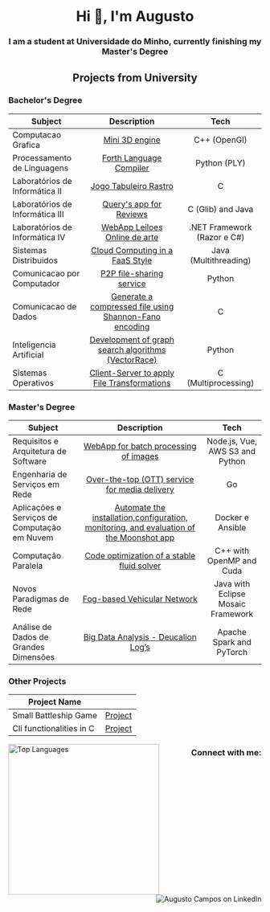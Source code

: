 <h1 align="center">Hi 👋, I'm Augusto</h1>
<h3 align="center">I am a student at Universidade do Minho, currently finishing my Master's Degree </h3>



<h2 align="center">Projects from University</h2>

<div align="center">

<h3 align="left">Bachelor's Degree</h3>


| Subject                         |                                                 Description                                                  |            Tech             |
| ------------------------------- | :----------------------------------------------------------------------------------------------------------: | :-------------------------: |
| Computacao Grafica              |                            [Mini 3D engine](https://github.com/Gustominox/CG2324)                            |        C++ (OpenGl)         |
| Processamento de Linguagens     |                   [Forth Language Compiler](https://github.com/Gustominox/Forth-Compiler)                    |        Python (PLY)         |
| Laboratórios de Informática II  |                     [Jogo Tabuleiro Rastro](https://github.com/Gustominox/jogTabRastro)                      |              C              |
| Laboratórios de Informática III |                     [Query's app for Reviews](https://github.com/Gustominox/ProjetoLi3)                      |      C (Glib) and Java      |
| Laboratórios de Informática IV  |                  [WebApp Leiloes Online de arte](https://github.com/Gustominox/Entrega-LI4)                  | .NET Framework (Razor e C#) |
| Sistemas Distribuidos           |                   [Cloud Computing in a FaaS Style](https://github.com/Gustominox/SD-2324)                   |    Java (Multithreading)    |
| Comunicacao por Computador      |                      [P2P file-sharing service](https://github.com/Gustominox/CC-2324)                       |           Python            |
| Comunicacao de Dados            |  [Generate a compressed file using Shannon-Fano encoding ](https://github.com/Gustominox/comprShannon-Fano)  |              C              |
| Inteligencia Artificial         | [Development of graph search algorithms (VectorRace)](https://github.com/Gustominox/Intelegencia_artificial) |           Python            |
| Sistemas Operativos             |              [Client-Server to apply File Transformations](https://github.com/Gustominox/SO_2)               |     C (Multiprocessing)     |


<h3 align="left">Master's Degree</h3>

| Subject                                      |                                                           Description                                                            |                Tech                |
| -------------------------------------------- | :------------------------------------------------------------------------------------------------------------------------------: | :--------------------------------: |
| Requisitos e Arquitetura de Software         |                            [WebApp for batch processing of images](https://github.com/ajoaoalves/RAS)                            |  Node.js, Vue, AWS S3 and Python   |
| Engenharia de Serviços em Rede               |                      [Over-the-top (OTT) service for media delivery](https://github.com/pinheiro2/ESR2425)                       |                 Go                 |
| Aplicações e Serviços de Computação em Nuvem | [Automate the installation,configuration, monitoring, and evaluation of the Moonshot app](https://github.com/ASCN-UM/GrupoTP-13) |          Docker e Ansible          |
| Computação Paralela                          |                     [Code optimization of a stable fluid solver](https://github.com/pinheiro2/cpar_3dfluid)                      |      C++ with OpenMP and Cuda      |
| Novos Paradigmas de Rede                     |                               [Fog-based Vehicular Network](https://github.com/Gustominox/FOVNET)                                | Java with Eclipse Mosaic Framework |
| Análise de Dados de Grandes Dimensões        |                      [Big Data Analysis - Deucalion Log’s](https://github.com/Gustominox/hpc-job-predictor)                      |      Apache Spark and PyTorch      |

</div>

<h3 align="left">Other Projects</h3>


<div align="center">

| Project Name             |                                                        |
| ------------------------ | :----------------------------------------------------: |
| Small Battleship Game    | [Project](https://github.com/Gustominox/batalha_naval) |
| Cli functionalities in C |   [Project](https://github.com/Gustominox/cliTool-c)   |

</div>


<!--
- 👀 I’m interested in ...
- 🌱 I’m currently learning ...
- 💞️ I’m looking to collaborate on ...
- 📫 How to reach me ...


<!--



![My GitHub stats](https://github-readme-stats.vercel.app/api?username=Gustominox&count_private=true&show_icons=true&theme=gotham&hide=contribs&hide_border=true)
TEMPORARIO------------------------------------
--->




<img align="left" width = 300 src="https://github-readme-stats.vercel.app/api/top-langs/?username=Gustominox&layout=compact&theme=gotham&hide_border=true" alt="Top Languages" />


<h3 align="right">Connect with me:</h3>
<p align="right">
<a href="https://linkedin.com/in/augustooliveiracampos" target="_blank" style="text-decoration: none;">
<img src="https://img.shields.io/badge/LinkedIn-0A66C2?style=for-the-badge&logo=linkedin&logoColor=white" alt="Augusto Campos on LinkedIn"/>
</a>
</p>